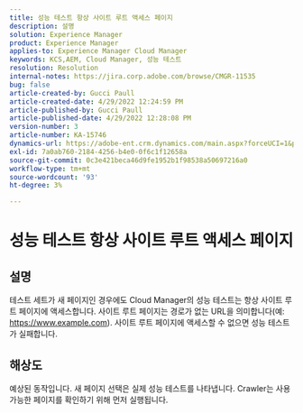 ```yaml
---
title: 성능 테스트 항상 사이트 루트 액세스 페이지
description: 설명
solution: Experience Manager
product: Experience Manager
applies-to: Experience Manager Cloud Manager
keywords: KCS,AEM, Cloud Manager, 성능 테스트
resolution: Resolution
internal-notes: https://jira.corp.adobe.com/browse/CMGR-11535
bug: false
article-created-by: Gucci Paull
article-created-date: 4/29/2022 12:24:59 PM
article-published-by: Gucci Paull
article-published-date: 4/29/2022 12:28:08 PM
version-number: 3
article-number: KA-15746
dynamics-url: https://adobe-ent.crm.dynamics.com/main.aspx?forceUCI=1&pagetype=entityrecord&etn=knowledgearticle&id=14fdbd5f-b7c7-ec11-a7b6-0022480a10ee
exl-id: 7a0ab760-2184-4256-b4e0-0f6c1f12658a
source-git-commit: 0c3e421beca46d9fe1952b1f98538a50697216a0
workflow-type: tm+mt
source-wordcount: '93'
ht-degree: 3%

---
```


# 성능 테스트 항상 사이트 루트 액세스 페이지

## 설명




테스트 세트가 새 페이지인 경우에도 Cloud Manager의 성능 테스트는 항상 사이트 루트 페이지에 액세스합니다. 사이트 루트 페이지는 경로가 없는 URL을 의미합니다(예: https://www.example.com). 사이트 루트 페이지에 액세스할 수 없으면 성능 테스트가 실패합니다.



## 해상도



예상된 동작입니다. 새 페이지 선택은 실제 성능 테스트를 나타냅니다. Crawler는 사용 가능한 페이지를 확인하기 위해 먼저 실행됩니다.
